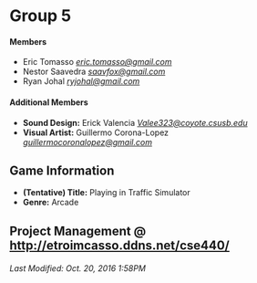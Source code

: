 # Group 5

#### Members
- Eric Tomasso *eric.tomasso@gmail.com*
- Nestor Saavedra *saavfox@gmail.com*
- Ryan Johal *ryjohal@gmail.com*

#### Additional Members
- **Sound Design:** Erick Valencia *Valee323@coyote.csusb.edu*
- **Visual Artist:** Guillermo Corona-Lopez *guillermocoronalopez@gmail.com*

## Game Information
- **(Tentative) Title:** Playing in Traffic Simulator
- **Genre:** Arcade

## Project Management @ http://etroimcasso.ddns.net/cse440/

###### Last Modified: Oct. 20, 2016 1:58PM
 
